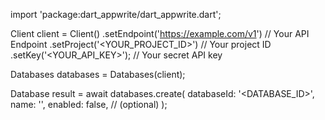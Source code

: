 import 'package:dart_appwrite/dart_appwrite.dart';

Client client = Client()
    .setEndpoint('https://example.com/v1') // Your API Endpoint
    .setProject('<YOUR_PROJECT_ID>') // Your project ID
    .setKey('<YOUR_API_KEY>'); // Your secret API key

Databases databases = Databases(client);

Database result = await databases.create(
    databaseId: '<DATABASE_ID>',
    name: '<NAME>',
    enabled: false, // (optional)
);
